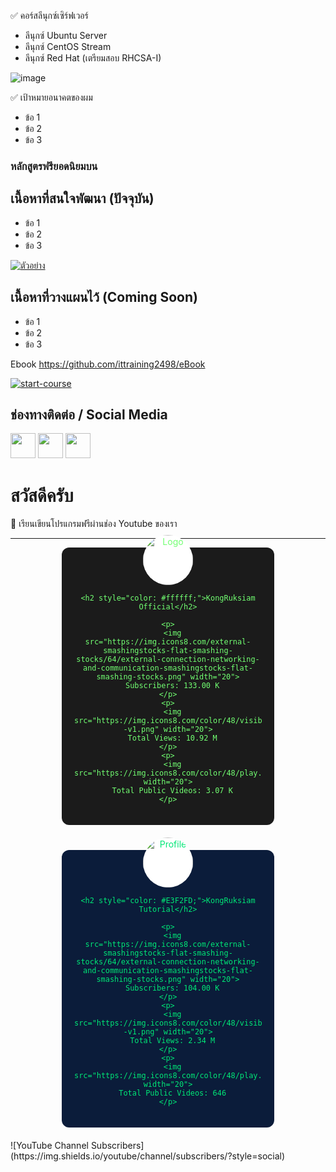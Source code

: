 ✅ คอร์สลีนุกซ์เซิร์ฟเวอร์
- ลีนุกซ์ Ubuntu Server
- ลีนุกซ์ CentOS Stream
- ลีนุกซ์ Red Hat (เตรียมสอบ RHCSA-I)
  
![image](https://github.com/user-attachments/assets/ced6ea23-e9d0-492c-9382-18e058c971fd)

✅ เป้าหมายอนาคตของผม
- ข้อ 1
- ข้อ 2
- ข้อ 3
###  หลักสูตรฟรียอดนิยมบน 

## เนื้อหาที่สนใจพัฒนา (ปัจจุบัน)
- ข้อ 1
- ข้อ 2
- ข้อ 3


[![ตัวอย่าง](https://user-images.githubusercontent.com/1221423/235727646-4a590299-ffe5-480d-8cd5-8194ea184546.svg)](https://www.youtube.com/watch?v=gaXAgCRmho0)

## เนื้อหาที่วางแผนไว้ (Coming Soon)
- ข้อ 1
- ข้อ 2
- ข้อ 3

Ebook
https://github.com/ittraining2498/eBook

[![start-course](https://user-images.githubusercontent.com/1221423/235727646-4a590299-ffe5-480d-8cd5-8194ea184546.svg)](https://github.com/new?template_owner=skills&template_name=github-pages&owner=%40me&name=skills-github-pages&description=My+clone+repository&visibility=public)


## ช่องทางติดต่อ / Social Media
[<img src="https://img.icons8.com/nolan/64/facebook.png" height="40">](https://facebook.com/ittraining2498/)
[<img src="https://img.icons8.com/nolan/64/youtube.png" height="40">](https://youtube.com/ittraining2498)
[<img src="https://img.icons8.com/nolan/64/twitter.png" height="40">](https://www.tiktok.com/@ittraining2498)


# สวัสดีครับ

👋 เรียนเขียนโปรแกรมฟรีผ่านช่อง Youtube ของเรา

---
<!-- เริ่มต้น Section แสดง 2 Card เคียงกัน -->
<div style="display: flex; flex-direction: row; justify-content: center; gap: 20px; flex-wrap: wrap;">

  <!-- Card แรก (KongRuksiam Official) -->
  <div style="
    background-color: #1B1B1B;
    color: #72FF72;
    border-radius: 12px;
    width: 300px;
    padding: 20px;
    text-align: center;
    margin-bottom: 20px;
  ">
    <!-- โลโก้ -->
    <img src="https://raw.githubusercontent.com/KongRuksiam/kongruksiam/main/logo.png" alt="Logo" style="
      border-radius: 50%;
      width: 80px;
      margin-top: -40px;
      background-color: #fff; 
    ">

    <h2 style="color: #ffffff;">KongRuksiam Official</h2>

    <p>
      <img src="https://img.icons8.com/external-smashingstocks-flat-smashing-stocks/64/external-connection-networking-and-communication-smashingstocks-flat-smashing-stocks.png" width="20">
      Subscribers: 133.00 K
    </p>
    <p>
      <img src="https://img.icons8.com/color/48/visible--v1.png" width="20">
      Total Views: 10.92 M
    </p>
    <p>
      <img src="https://img.icons8.com/color/48/play.png" width="20">
      Total Public Videos: 3.07 K
    </p>
  </div>

  <!-- Card ที่สอง (KongRuksiam Tutorial) -->
  <div style="
    background-color: #0B1C3A;
    color: #00E676;
    border-radius: 12px;
    width: 300px;
    padding: 20px;
    text-align: center;
    margin-bottom: 20px;
  ">
    <!-- รูปโปรไฟล์ -->
    <img src="https://raw.githubusercontent.com/KongRuksiam/kongruksiam/main/profile-icon.png" alt="Profile" style="
      border-radius: 50%;
      width: 80px;
      margin-top: -40px;
      background-color: #fff; 
    ">

    <h2 style="color: #E3F2FD;">KongRuksiam Tutorial</h2>

    <p>
      <img src="https://img.icons8.com/external-smashingstocks-flat-smashing-stocks/64/external-connection-networking-and-communication-smashingstocks-flat-smashing-stocks.png" width="20">
      Subscribers: 104.00 K
    </p>
    <p>
      <img src="https://img.icons8.com/color/48/visible--v1.png" width="20">
      Total Views: 2.34 M
    </p>
    <p>
      <img src="https://img.icons8.com/color/48/play.png" width="20">
      Total Public Videos: 646
    </p>
  </div>

</div>
<!-- จบ Section 2 Card -->
![YouTube Channel Subscribers](https://img.shields.io/youtube/channel/subscribers/<CHANNEL_ID>?style=social)

